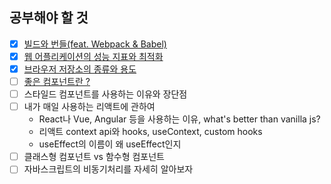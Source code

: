 ## 공부해야 할 것

- [x] [빌드와 번들(feat. Webpack & Babel)](./md/details/bundle.md)
- [x] [웹 어플리케이션의 성능 지표와 최적화](./md/details/web-performance.md)
- [x] [브라우저 저장소의 종류와 용도](./md/details/browser-storage.md)
- [ ] [좋은 컴포넌트란 ?](./md/details/good-component.md)
- [ ] 스타일드 컴포넌트를 사용하는 이유와 장단점
- [ ] 내가 매일 사용하는 리액트에 관하여
  - React나 Vue, Angular 등을 사용하는 이유, what's better than vanilla js?
  - 리액트 context api와 hooks, useContext, custom hooks
  - useEffect의 이름이 왜 useEffect인지
- [ ] 클래스형 컴포넌트 vs 함수형 컴포넌트
- [ ] 자바스크립트의 비동기처리를 자세히 알아보자
